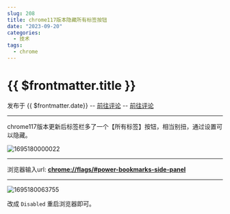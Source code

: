 ```yaml
---
slug: 208
title: chrome117版本隐藏所有标签按钮
date: "2023-09-20"
categories: 
  - 技术
tags:
  - chrome
---
```


# {{ $frontmatter.title }}

发布于 {{ $frontmatter.date}} -- [前往评论](https://zishu.me) -- [前往评论](https://zishu.me)

---



chrome117版本更新后标签栏多了一个【所有标签】按钮，相当别扭，通过设置可以隐藏。

![1695180000022](https://imgurl.zishu.me/images/1695180000022.jpg)

---

浏览器输入url: **[chrome://flags/#power-bookmarks-side-panel](chrome://flags/#power-bookmarks-side-panel)**

---

![1695180063755](https://imgurl.zishu.me/images/1695180063755.jpg)

改成 `Disabled` 重启浏览器即可。
